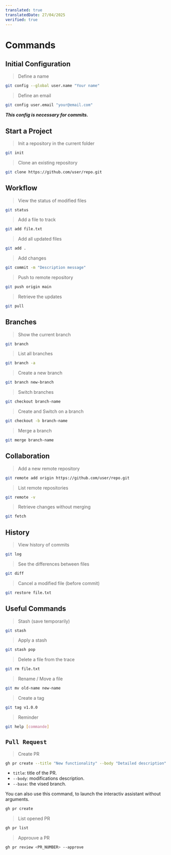 ```yaml
---
translated: true
translatedDate: 27/04/2025
verified: true
---
```


# Commands

## Initial Configuration

> Define a name
```bash
git config --global user.name "Your name"
```

> Define an email
```bash
git config user.email "your@email.com"
```

***This config is necessary for commits.***

## Start a Project

> Init a repository in the current folder
```bash
git init
```

> Clone an existing repository
```bash
git clone https://github.com/user/repo.git
```

## Workflow

> View the status of modified files
```bash
git status
```

> Add a file to track
```bash
git add file.txt
```

> Add all updated files
```bash
git add .
```

> Add changes
```bash
git commit -m "Description message"
```

> Push to remote repository
```bash
git push origin main
```

> Retrieve the updates
```bash
git pull
```

## Branches

> Show the current branch
```bash
git branch
```

> List all branches
```bash
git branch -a
```

> Create a new branch
```bash
git branch new-branch
```

> Switch branches
```bash
git checkout branch-name
```

> Create and Switch on a branch
```bash
git checkout -b branch-name
```

> Merge a branch
```bash
git merge branch-name
```

## Collaboration

> Add a new remote repository
```bash
git remote add origin https://github.com/user/repo.git
```

> List remote repositories
```bash
git remote -v
```

> Retrieve changes without merging
```bash
git fetch
```

## History

> View history of commits
```bash
git log
```

> See the differences between files
```bash
git diff
```

> Cancel a modified file (before commit)
```bash
git restore file.txt
```

## Useful Commands

> Stash (save temporarily)
```bash
git stash
```

> Apply a stash
```bash
git stash pop
```

> Delete a file from the trace
```bash
git rm file.txt
```

> Rename / Move a file
```bash
git mv old-name new-name
```

> Create a tag
```bash
git tag v1.0.0
```

> Reminder
```bash
git help [commande]
```

## `Pull Request`

> Create PR
```bash
gh pr create --title "New functionality" --body "Detailed description" --base <branch>
```
- `title`: title of the PR.
- `--body`: modifications description.
- `--base`: the vised branch.

You can also use this command, to launch the interactiv assistant without arguments.
```bash
gh pr create
```

> List opened PR
```bash
gh pr list
```

> Approuve a PR
```bash
gh pr review <PR_NUMBER> --approve
```
